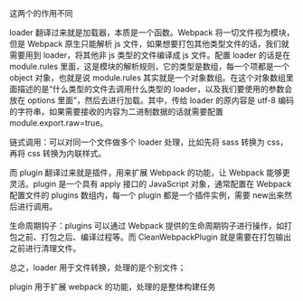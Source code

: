 这两个的作用不同

loader 翻译过来就是加载器，本质是一个函数。Webpack 将一切文件视为模块，但是 Webpack 原生只能解析 js 文件，如果想要打包其他类型文件的话，我们就需要用到 loader，将其他非 js 类型的文件编译成 js 文件。配置 loader 的话是在 module.rules 里面，这是模块的解析规则，它的类型是数组，每一个项都是一个 object 对象，也就是说 module.rules 其实就是一个对象数组。在这个对象数组里面描述的是“什么类型的文件去调用什么类型的 loader，以及我们要使用的参数会放在 options 里面”，然后去进行加载。其中，传给 loader 的原内容是 utf-8 编码的字符串，如果需要接收的内容为二进制数据的话就需要配置 module.export.raw=true。

链式调用：可以对同一个文件做多个 loader 处理，比如先将 sass 转换为 css，再将 css 转换为内联样式。

而 plugin 翻译过来就是插件，用来扩展 Webpack 的功能，让 Webpack 能够更灵活。plugin 是一个具有 apply 接口的 JavaScript 对象，通常配置在 Webpack 配置文件的 plugins 数组内，每一个 plugin 都是一个插件实例，需要 new出来然后进行调用。

生命周期钩子：plugins 可以通过 Webpack 提供的生命周期钩子进行操作，如打包之前、打包之后、编译过程等。而 CleanWebpackPlugin 就是需要在打包输出之前进行清理文件。

总之，loader 用于文件转换，处理的是个别文件；

plugin 用于扩展 webpack 的功能，处理的是整体构建任务